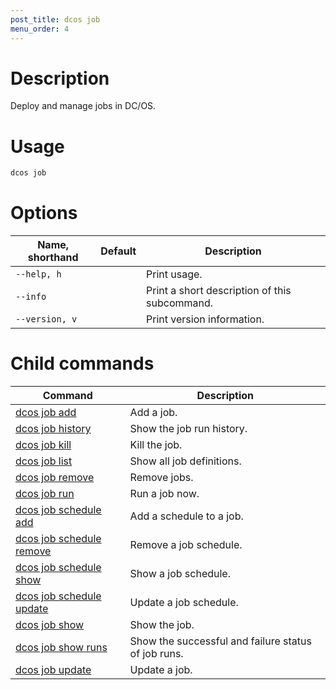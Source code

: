 ```yaml
---
post_title: dcos job
menu_order: 4
---
```

    
# Description
Deploy and manage jobs in DC/OS.

# Usage

```bash
dcos job
```

# Options

| Name, shorthand | Default | Description |
|---------|-------------|-------------|
| `--help, h`   |             |  Print usage. |
| `--info`   |             |  Print a short description of this subcommand. |
| `--version, v`   |             | Print version information. |

# Child commands

| Command | Description |
|---------|-------------|
| [dcos job add](/docs/1.10/cli/command-reference/dcos-job/dcos-job-add/)   |  Add a job. | 
| [dcos job history](/docs/1.10/cli/command-reference/dcos-job/dcos-job-history/)   | Show the job run history. | 
| [dcos job kill](/docs/1.10/cli/command-reference/dcos-job/dcos-job-kill/)   | Kill the job. | 
| [dcos job list](/docs/1.10/cli/command-reference/dcos-job/dcos-job-list/)   | Show all job definitions.  | 
| [dcos job remove](/docs/1.10/cli/command-reference/dcos-job/dcos-job-remove/)   | Remove jobs.   | 
| [dcos job run](/docs/1.10/cli/command-reference/dcos-job/dcos-job-run/)   | Run a job now. | 
| [dcos job schedule add](/docs/1.10/cli/command-reference/dcos-job/dcos-job-schedule-add/)   |  Add a schedule to a job.  | 
| [dcos job schedule remove](/docs/1.10/cli/command-reference/dcos-job/dcos-job-schedule-remove/)   |  Remove a job schedule.  |
| [dcos job schedule show](/docs/1.10/cli/command-reference/dcos-job/dcos-job-schedule-show/)   | Show a job schedule.  | 
| [dcos job schedule update](/docs/1.10/cli/command-reference/dcos-job/dcos-job-schedule-update/)   | Update a job schedule.  | 
| [dcos job show](/docs/1.10/cli/command-reference/dcos-job/dcos-job-show/)   | Show the job. | 
| [dcos job show runs](/docs/1.10/cli/command-reference/dcos-job/dcos-job-show-runs/)   | Show the successful and failure status of job runs.  | 
| [dcos job update](/docs/1.10/cli/command-reference/dcos-job/dcos-job-update/)   | Update a job.  | 
